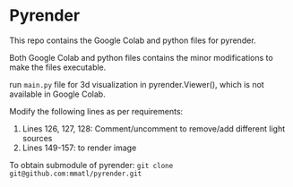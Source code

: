# Pyrender

This repo contains the Google Colab and python files for pyrender.

Both Google Colab and python files contains the minor modifications to make the files executable.

run `main.py` file for 3d visualization in pyrender.Viewer(), which is not available in Google Colab.


Modify the following lines as per requirements:
1. Lines 126, 127, 128: Comment/uncomment to remove/add different light sources
2. Lines 149-157: to render image

To obtain submodule of pyrender:
`git clone git@github.com:mmatl/pyrender.git`